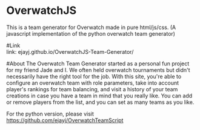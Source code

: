 # OverwatchJS
This is a team generator for Overwatch made in pure html/js/css. (A javascript implementation of the python overwatch team generator)

#Link
<br>
link: ejayj.github.io/OverwatchJS-Team-Generator/

#About
The Overwatch Team Generator started as a personal fun project for my friend Jade and I. We often held overwatch tournaments but didn't necessarily have the right tool for the job. With this site, you're able to configure an overwatch team with role parameters, take into account player's rankings for team balancing, and visit a history of your team creations in case you have a team in mind that you really like. You can add or remove players from the list, and you can set as many teams as you like.

For the python version, please visit https://github.com/ejayj/OverwatchTeamScript
